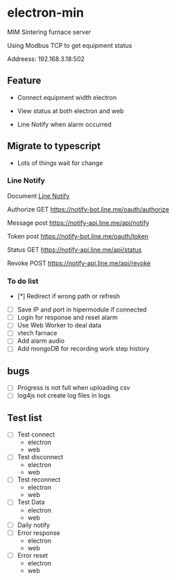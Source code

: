 # electron-min

MIM Sintering furnace server

Using Modbus TCP to get equipment status

Addreess: 192.168.3.18:502

## Feature

* Connect equipment width electron

* View status at both electron and web

* Line Notify when alarm occurred

## Migrate to typescript

* Lots of things wait for change

### Line Notify

Document [Line Notify](https://notify-bot.line.me/doc/en/)

Authorize GET https://notify-bot.line.me/oauth/authorize

Message post https://notify-api.line.me/api/notify

Token post https://notify-bot.line.me/oauth/token

Status GET https://notify-api.line.me/api/status
 
Revoke POST https://notify-api.line.me/api/revoke

### To do list 

* [*] Redirect if wrong path or refresh
* [ ] Save IP and port in hipermodule if connected
* [ ] Login for response and reset alarm 
* [ ] Use Web Worker to deal data
* [ ] vtech farnace 
* [ ] Add alarm audio 
* [ ] Add mongoDB for recording work step history 
 
## bugs
* [ ] Progress is not full when uploading csv
* [ ] log4js not create log files in logs

## Test list 
* [ ] Test connect 
    * electron
    * web
* [ ] Test disconnect
    * electron
    * web
* [ ] Test reconnect
    * electron
    * web
* [ ] Test Data
    * electron
    * web
* [ ] Daily notify
* [ ] Error response
    * electron
    * web
* [ ] Error reset
    * electron
    * web

